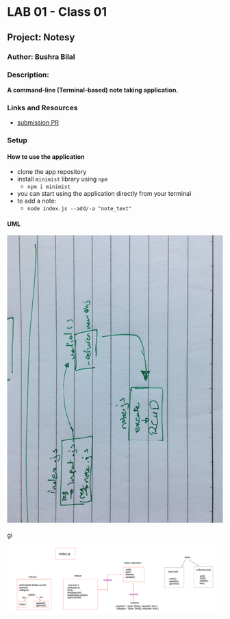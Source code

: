 # LAB 01 - Class 01

## Project: Notesy

### Author: Bushra Bilal

### Description: 
**A command-line (Terminal-based) note taking application.**

### Links and Resources

- [submission PR](https://github.com/401-advanced-javascript-sondos/notes/pulls)

### Setup

#### How to use the application 

- clone the app repository
- install `minimist` library using `npm`
  - `npm i minimist`
- you can start using the application directly from your terminal
- to add a note:
  - `node index.js --add/-a "note_text"`

#### UML

![uml-1 ](assest/uml.jpg)
<br><br>
gi

![Notesy-v02-uml](assest/lab4uml.png)